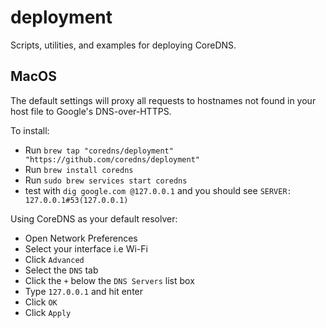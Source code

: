 # deployment
Scripts, utilities, and examples for deploying CoreDNS.


## MacOS
The default settings will proxy all requests to hostnames not found in your host file to Google's DNS-over-HTTPS.

To install:
  - Run `brew tap "coredns/deployment" "https://github.com/coredns/deployment"`
  - Run `brew install coredns`
  - Run `sudo brew services start coredns`
  - test with `dig google.com @127.0.0.1` and you should see  `SERVER: 127.0.0.1#53(127.0.0.1)`

Using CoreDNS as your default resolver:
 - Open Network Preferences
 - Select your interface i.e Wi-Fi
 - Click `Advanced`
 - Select the `DNS` tab
 - Click the `+` below the `DNS Servers` list box
 - Type `127.0.0.1` and hit enter
 - Click `OK`
 - Click `Apply`
